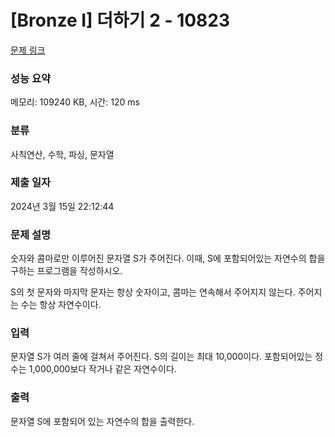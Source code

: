 # [Bronze I] 더하기 2 - 10823 

[문제 링크](https://www.acmicpc.net/problem/10823) 

### 성능 요약

메모리: 109240 KB, 시간: 120 ms

### 분류

사칙연산, 수학, 파싱, 문자열

### 제출 일자

2024년 3월 15일 22:12:44

### 문제 설명

<p>숫자와 콤마로만 이루어진 문자열 S가 주어진다. 이때, S에 포함되어있는 자연수의 합을 구하는 프로그램을 작성하시오.</p>

<p>S의 첫 문자와 마지막 문자는 항상 숫자이고, 콤마는 연속해서 주어지지 않는다. 주어지는 수는 항상 자연수이다.</p>

### 입력 

 <p>문자열 S가 여러 줄에 걸쳐서 주어진다. S의 길이는 최대 10,000이다. 포함되어있는 정수는 1,000,000보다 작거나 같은 자연수이다.</p>

### 출력 

 <p>문자열 S에 포함되어 있는 자연수의 합을 출력한다.</p>

